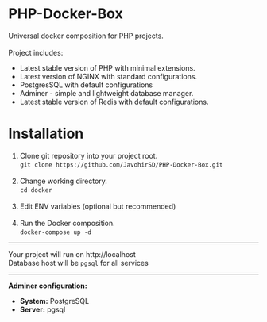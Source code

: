 
# PHP-Docker-Box
Universal docker composition for PHP projects.</br></br>
Project includes: </br>
- Latest stable version of PHP with minimal extensions.
- Latest version of NGINX with standard configurations.
- PostgresSQL with default configurations
- Adminer - simple and lightweight database manager.
- Latest stable version of Redis with default configurations.


# Installation
1. Clone git repository into your project root. </br>
``` git clone https://github.com/JavohirSD/PHP-Docker-Box.git ```
   </br></br>
2. Change working directory.</br>
``` cd docker ```
   </br></br>
3. Edit ENV variables (optional but recommended)</br>
   </br>
4. Run the Docker composition.</br>
``` docker-compose up -d ```
____
Your project will run on http://localhost </br>
Database host will be ```pgsql``` for all services
___
 **Adminer configuration:**

 - **System:** PostgreSQL 
 - **Server:** pgsql